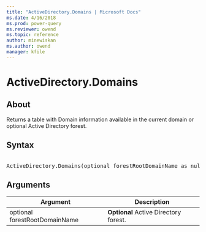 ```yaml
---
title: "ActiveDirectory.Domains | Microsoft Docs"
ms.date: 4/16/2018
ms.prod: power-query
ms.reviewer: owend
ms.topic: reference
author: minewiskan
ms.author: owend
manager: kfile
---
```

# ActiveDirectory.Domains

  
## About  
Returns a table with Domain information available in the current domain or optional Active Directory forest.  
  
## Syntax

<pre>  
ActiveDirectory.Domains(optional forestRootDomainName as nullable text) as table  
</pre>
  
## Arguments  
  
|Argument|Description|  
|------------|---------------|  
|optional forestRootDomainName|**Optional** Active Directory forest.|  
  
